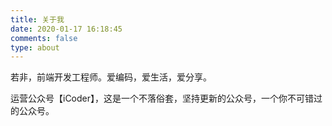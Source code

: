 ```yaml
---
title: 关于我
date: 2020-01-17 16:18:45
comments: false
type: about
---
```


若非，前端开发工程师。爱编码，爱生活，爱分享。

运营公众号【iCoder】，这是一个不落俗套，坚持更新的公众号，一个你不可错过的公众号。
